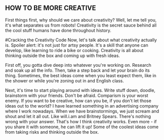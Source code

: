 ## HOW TO BE MORE CREATIVE

First things first, why should we care about creativity? Well, let me tell you, it's what separates us from robots! Creativity is the secret sauce behind all the cool stuff humans have done throughout history.

#Cracking the Creativity Code
Now, let's talk about what creativity actually is. Spoiler alert: it's not just for artsy people. It's a skill that anyone can develop, like learning to ride a bike or cooking. Creativity is all about thinking outside the box and coming up with fresh ideas.

First off, you gotta dive deep into whatever you're working on. Research and soak up all the info. Then, take a step back and let your brain do its thing. Sometimes, the best ideas come when you least expect them, like in the shower or while you're zoning out in and English class.

Next, it's time to start playing around with ideas. Write stuff down, doodle, brainstorm with your friends. Don't be afraid. Comparism is your worst enemy. If you want to be creative, how can you be, if you don't let those ideas out to the world? I have learned something in an advertising company where I work nowadays. When we have brainstormings, we just scream and shout and let it all out. Like will.i.am and Britney Spears. There's nothing wrong with your answer. That's how I think creativity works. Even more - if you share it with someone, he can lift it up! Some of the coolest ideas come from taking risks and thinking outside the box.
